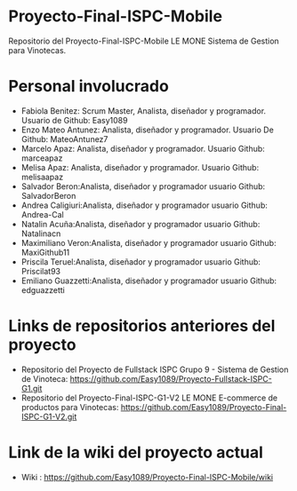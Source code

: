 # Proyecto-Final-ISPC-Mobile

Repositorio del Proyecto-Final-ISPC-Mobile LE MONE Sistema de Gestion para Vinotecas.

# Personal involucrado

- Fabiola Benitez: Scrum Master, Analista, diseñador y programador. Usuario de Github: Easy1089
- Enzo Mateo Antunez: Analista, diseñador y programador. Usuario De Github: MateoAntunez7
- Marcelo Apaz: Analista, diseñador y programador. Usuario Github: marceapaz
- Melisa Apaz: Analista, diseñador y programador. Usuario Github: melisaapaz
- Salvador Beron:Analista, diseñador y programador usuario Github: SalvadorBeron
- Andrea Caligiuri:Analista, diseñador y programador usuario Github: Andrea-Cal
- Natalin Acuña:Analista, diseñador y programador usuario Github: Natalinacn
- Maximiliano Veron:Analista, diseñador y programador usuario Github: MaxiGithub11
- Priscila Teruel:Analista, diseñador y programador usuario Github: Priscilat93
- Emiliano Guazzetti:Analista, diseñador y programador usuario Github: edguazzetti


# Links de repositorios anteriores del proyecto

- Repositorio del Proyecto de Fullstack ISPC Grupo 9 - Sistema de Gestion de Vinoteca: https://github.com/Easy1089/Proyecto-Fullstack-ISPC-G1.git
- Repositorio del Proyecto-Final-ISPC-G1-V2 LE MONE E-commerce de productos para Vinotecas: https://github.com/Easy1089/Proyecto-Final-ISPC-G1-V2.git

# Link de la wiki del proyecto actual

- Wiki : https://github.com/Easy1089/Proyecto-Final-ISPC-Mobile/wiki



